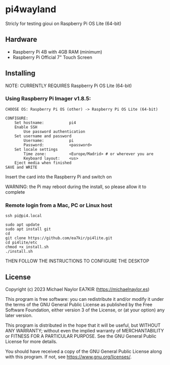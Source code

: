 # pi4wayland

Stricly for testing gioui on Raspberry Pi OS Lite (64-bit)

## Hardware
- Raspberry Pi 4B with 4GB RAM (minimum)
- Raspberry Pi Official 7" Touch Screen

## Installing

NOTE: CURRENTLY REQUIRES Raspberry Pi OS Lite (64-bit)

### Using Raspberry Pi Imager v1.8.5:
```
CHOOSE OS: Raspberry Pi OS (other) -> Raspberry Pi OS Lite (64-bit)

CONFIGURE:
	Set hostname:			pi4
	Enable SSH
		Use password authentication
	Set username and password
		Username:			pi
		Password: 			<password>
	Set locale settings
		Time zone:			<Europe/Madrid> # or wherever you are
		Keyboard layout:	<us>
	Eject media when finished
SAVE and WRITE
```

Insert the card into the Raspberry Pi and switch on

WARNING: the Pi may reboot during the install, so please allow it to complete

### Remote login from a Mac, PC or Linux host
```
ssh pi@pi4.local

sudo apt update
sudo apt install git
cd
git clone https://github.com/ea7kir/pi4lite.git
cd pi4lite/etc
chmod +x install.sh
./install.sh
```

THEN FOLLOW THE INSTRUCTIONS TO CONFIGURE THE DESKTOP

## License
Copyright (c) 2023 Michael Naylor EA7KIR (https://michaelnaylor.es)

This program is free software: you can redistribute it and/or modify it under the terms of the GNU General Public License as published by the Free Software Foundation, either version 3 of the License, or (at your option) any later version.

This program is distributed in the hope that it will be useful, but WITHOUT ANY WARRANTY; without even the implied warranty of MERCHANTABILITY or FITNESS FOR A PARTICULAR PURPOSE. See the GNU General Public License for more details.

You should have received a copy of the GNU General Public License along with this program. If not, see https://www.gnu.org/licenses/.

